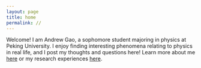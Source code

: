```yaml
---
layout: page
title: home
permalink: //
---
```


Welcome! I am Andrew Gao, a sophomore student majoring in physics at Peking University. I enjoy finding interesting phenomena relating to physics in real life, and I post my thoughts and questions here! Learn more about me [here](/about_me) or my research experiences [here](/research). 